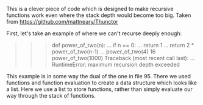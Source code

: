 This is a clever piece of code which is designed to make recursive functions work even where the stack depth would become too big. Taken from https://github.com/mattneary/Thunctor

First, let's take an example of where we can't recurse deeply enough:
>>> def power_of_two(n):
...     if n == 0:
...         return 1
...     return 2 * power_of_two(n-1)
...
>>> power_of_two(4)
16
>>> power_of_two(1000)
Traceback (most recent call last):
 ...
RuntimeError: maximum recursion depth exceeded


This example is in some way the dual of the one in file 95. There we used functions and function evaluation to create a data structure which looks like a list. Here we use a list to store functions, rather than simply evaluate our way through the stack of functions.
